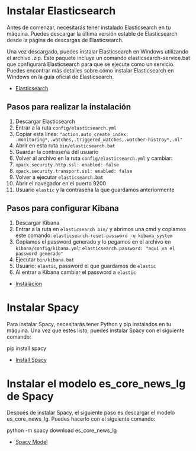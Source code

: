 # Instalar Elasticsearch
Antes de comenzar, necesitarás tener instalado Elasticsearch en tu máquina. Puedes descargar la última versión estable de Elasticsearch desde la página de descargas de Elasticsearch.

Una vez descargado, puedes instalar Elasticsearch en Windows utilizando el archivo .zip. Este paquete incluye un comando elasticsearch-service.bat que configurará Elasticsearch para que se ejecute como un servicio. Puedes encontrar más detalles sobre cómo instalar Elasticsearch en Windows en la guía oficial de Elasticsearch.

- [Elasticsearch](https://www.elastic.co/downloads/elasticsearch) 

## Pasos para realizar la instalación

1. Descargar Elasticsearch
2. Entrar a la ruta `config/elasticsearch.yml`
3. Copiar esta línea: `"action.auto_create_index: .monitoring*,.watches,.triggered_watches,.watcher-histroy*,.ml"`
4. Abrir en esta ruta `bin/elasticsearch.bat`
5. Guardar la contraseña del usuario
6. Volver al archivo en la ruta `config/elasticsearch.yml` y cambiar:
 1. `xpack.security.http.ssl: enabled: false`
 2. `xpack.security.transport.ssl: enabled: false`
7. Volver a ejecutar `elasticsearch.bat`
8. Abrir el navegador en el puerto 9200
9. Usuario `elastic` y la contraseña la que guardamos anteriormente

## Pasos para configurar Kibana

1. Descargar Kibana
2. Entrar a la ruta en `elasticsearch bin/` y abrimos una cmd y copiamos este comando: `elasticsearch-reset-password -u kibana_system`
3. Copiamos el password generado y lo pegamos en el archivo en `kibana/config/kibana.yml`: `elasticsearch.password: "aqui va el password generado"`
4. Ejecutar `bin/kibana.bat`
5. Usuario: `elastic`, password el que guardamos de `elastic`
6. Al entrar a Kibana cambiar el password a `elastic`

- [Instalacion](https://www.youtube.com/watch?v=BybAetckH88&t=285s)

# Instalar Spacy

Para instalar Spacy, necesitarás tener Python y pip instalados en tu máquina. Una vez que estés listo, puedes instalar Spacy con el siguiente comando:

pip install spacy

- [Install Spacy](https://spacy.io/usage)


# Instalar el modelo es_core_news_lg de Spacy

Después de instalar Spacy, el siguiente paso es descargar el modelo es_core_news_lg. Puedes hacerlo con el siguiente comando:

python -m spacy download es_core_news_lg

- [Spacy Model](https://spacy.io/models/es)